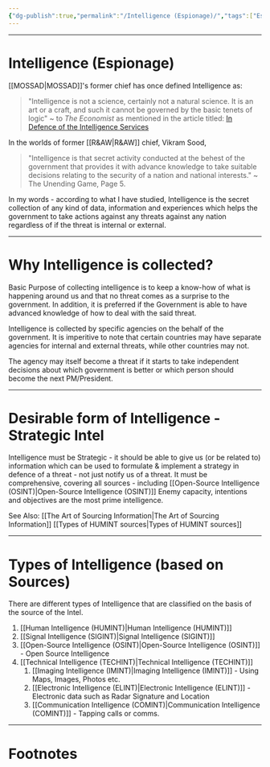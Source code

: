 ```yaml
---
{"dg-publish":true,"permalink":"/Intelligence (Espionage)/","tags":["Espionage"]}
---
```



---
# Intelligence (Espionage)

[[MOSSAD\|MOSSAD]]'s former chief has once defined Intelligence as:
> "Intelligence is not a science, certainly not a natural science. It is an art or a craft, and such it cannot be governed by the basic tenets of logic"
> ~ to *The Economist* as mentioned in the article titled: [In Defence of the Intelligence Services](https://econ.st/2GZn9An)

In the worlds of former [[R&AW\|R&AW]] chief, Vikram Sood,
> "Intelligence is that secret activity conducted at the behest of the government that provides it with advance knowledge to take suitable decisions relating to the security of a nation and national interests."
> ~ The Unending Game, Page 5.

In my words - according to what I have studied, Intelligence is the secret collection of any kind of data, information and experiences which helps the government to take actions against any threats against any nation regardless of if the threat is internal or external.

---
# Why Intelligence is collected?
Basic Purpose of collecting intelligence is to keep a know-how of what is happening around us and that no threat comes as a surprise to the government. In addition, it is preferred if the Government is able to have advanced knowledge of how to deal with the said threat.

Intelligence is collected by specific agencies on the behalf of the government. It is imperitive to note that certain countries may have separate agencies for internal and external threats, while other countries may not.

The agency may itself become a threat if it starts to take independent decisions about which government is better or which person should become the next PM/President.

---
# Desirable form of Intelligence - Strategic Intel
Intelligence must be Strategic - it should be able to give us (or be related to) information which can be used to formulate & implement a strategy in defence of a threat - not just notify us of a threat.
It must be comprehensive, covering all sources - including [[Open-Source Intelligence (OSINT)\|Open-Source Intelligence (OSINT)]]
Enemy capacity, intentions and objectives are the most prime intelligence.

See Also:
[[The Art of Sourcing Information\|The Art of Sourcing Information]]
[[Types of HUMINT sources\|Types of HUMINT sources]]

---
# Types of Intelligence (based on Sources)
There are different types of Intelligence that are classified on the basis of the source of the Intel.
1. [[Human Intelligence (HUMINT)\|Human Intelligence (HUMINT)]]
2. [[Signal Intelligence (SIGINT)\|Signal Intelligence (SIGINT)]]
3. [[Open-Source Intelligence (OSINT)\|Open-Source Intelligence (OSINT)]] - Open Source Intelligence
4. [[Technical Intelligence (TECHINT)\|Technical Intelligence (TECHINT)]]
	1. [[Imaging Intelligence (IMINT)\|Imaging Intelligence (IMINT)]] - Using Maps, Images, Photos etc.
	2. [[Electronic Intelligence (ELINT)\|Electronic Intelligence (ELINT)]] - Electronic data such as Radar Signature and Location
	3. [[Communication Intelligence (COMINT)\|Communication Intelligence (COMINT)]] - Tapping calls or comms.

---
# Footnotes
